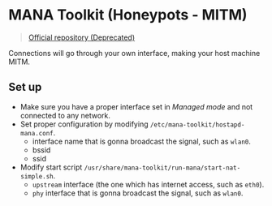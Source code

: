 # MANA Toolkit (Honeypots - MITM)

> [Official repository (Deprecated)](vscode://vscode.github-authentication/did-authenticate?windowid=1&code=54f7969100f95378dccb&state=2707291b-96ca-44ef-999d-e96aeca48312)

Connections will go through your own interface, making your host machine MITM.

## Set up

* Make sure you have a proper interface set in _Managed mode_ and not connected to any network.
* Set proper configuration by modifying `/etc/mana-toolkit/hostapd-mana.conf`.
  * interface name that is gonna broadcast the signal, such as `wlan0`.
  * bssid
  * ssid
* Modify start script `/usr/share/mana-toolkit/run-mana/start-nat-simple.sh`.
  * `upstream` interface (the one which has internet access, such as `eth0`).
  * `phy` interface that is gonna broadcast the signal, such as `wlan0`.